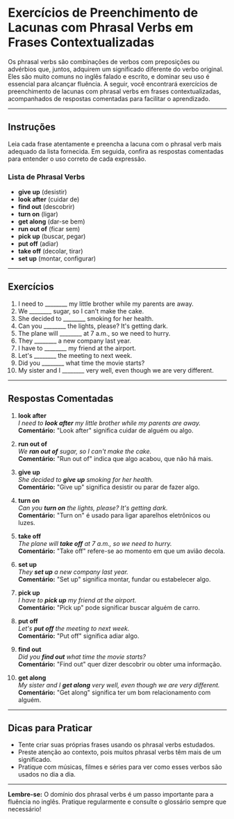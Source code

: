 
# Exercícios de Preenchimento de Lacunas com Phrasal Verbs em Frases Contextualizadas

Os phrasal verbs são combinações de verbos com preposições ou advérbios que, juntos, adquirem um significado diferente do verbo original. Eles são muito comuns no inglês falado e escrito, e dominar seu uso é essencial para alcançar fluência. A seguir, você encontrará exercícios de preenchimento de lacunas com phrasal verbs em frases contextualizadas, acompanhados de respostas comentadas para facilitar o aprendizado.

---

## Instruções

Leia cada frase atentamente e preencha a lacuna com o phrasal verb mais adequado da lista fornecida. Em seguida, confira as respostas comentadas para entender o uso correto de cada expressão.

### Lista de Phrasal Verbs

- **give up** (desistir)
- **look after** (cuidar de)
- **find out** (descobrir)
- **turn on** (ligar)
- **get along** (dar-se bem)
- **run out of** (ficar sem)
- **pick up** (buscar, pegar)
- **put off** (adiar)
- **take off** (decolar, tirar)
- **set up** (montar, configurar)

---

## Exercícios

1. I need to ________ my little brother while my parents are away.
2. We ________ sugar, so I can't make the cake.
3. She decided to ________ smoking for her health.
4. Can you ________ the lights, please? It's getting dark.
5. The plane will ________ at 7 a.m., so we need to hurry.
6. They ________ a new company last year.
7. I have to ________ my friend at the airport.
8. Let's ________ the meeting to next week.
9. Did you ________ what time the movie starts?
10. My sister and I ________ very well, even though we are very different.

---

## Respostas Comentadas

1. **look after**  
   _I need to **look after** my little brother while my parents are away._  
   **Comentário:** "Look after" significa cuidar de alguém ou algo.

2. **run out of**  
   _We **ran out of** sugar, so I can't make the cake._  
   **Comentário:** "Run out of" indica que algo acabou, que não há mais.

3. **give up**  
   _She decided to **give up** smoking for her health._  
   **Comentário:** "Give up" significa desistir ou parar de fazer algo.

4. **turn on**  
   _Can you **turn on** the lights, please? It's getting dark._  
   **Comentário:** "Turn on" é usado para ligar aparelhos eletrônicos ou luzes.

5. **take off**  
   _The plane will **take off** at 7 a.m., so we need to hurry._  
   **Comentário:** "Take off" refere-se ao momento em que um avião decola.

6. **set up**  
   _They **set up** a new company last year._  
   **Comentário:** "Set up" significa montar, fundar ou estabelecer algo.

7. **pick up**  
   _I have to **pick up** my friend at the airport._  
   **Comentário:** "Pick up" pode significar buscar alguém de carro.

8. **put off**  
   _Let's **put off** the meeting to next week._  
   **Comentário:** "Put off" significa adiar algo.

9. **find out**  
   _Did you **find out** what time the movie starts?_  
   **Comentário:** "Find out" quer dizer descobrir ou obter uma informação.

10. **get along**  
    _My sister and I **get along** very well, even though we are very different._  
    **Comentário:** "Get along" significa ter um bom relacionamento com alguém.

---

## Dicas para Praticar

- Tente criar suas próprias frases usando os phrasal verbs estudados.
- Preste atenção ao contexto, pois muitos phrasal verbs têm mais de um significado.
- Pratique com músicas, filmes e séries para ver como esses verbos são usados no dia a dia.

---

**Lembre-se:** O domínio dos phrasal verbs é um passo importante para a fluência no inglês. Pratique regularmente e consulte o glossário sempre que necessário!
```
